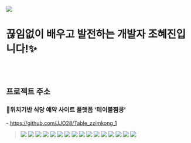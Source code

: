<img src="https://github.com/user-attachments/assets/f034d45c-fc81-406a-a7d3-543a974cc8b4">

# 끊임없이 배우고 발전하는 개발자 조혜진입니다!✨   
<br><br>

## 프로젝트 주소 

### 🍕위치기반 식당 예약 사이트 플랫폼 '테이블찜콩'
<span style="color: black;">- https://github.com/JJO28/Table_zzimkong_1</span>
<br>

<blockquote>
    <img src="https://img.shields.io/badge/Java-007396?style=for-the-badge&logo=Java&logoColor=white">
    <img src="https://img.shields.io-badge/Spring-6DB33F?style=for-the-badge&logo=Spring&logoColor=white">
    <img src="https://img.shields.io/badge/Spring_MVC-6DB33F?style=for-the-badge&logo=Spring&logoColor=white">
    <img src="https://img.shields.io/badge/Javascript-F7DF1E?style=for-the-badge&logo=Javascript&logoColor=white">
    <img src="https://img.shields.io/badge/HTML5-E34F26?style=for-the-badge&logo=HTML5&logoColor=white">
    <img src="https://img.shields.io-badge/CSS3-1572B6?style=for-the-badge&logo=CSS3&logoColor=white">
    <img src="https://img.shields.io-badge/Eclipse-2C2255?style=for-the-badge&logo=Eclipse&logoColor=white">
    <img src="https://img.shields.io-badge/Ajax-005571?style=for-the-badge&logo=Ajax&logoColor=white">
    <img src="https://img.shields.io-badge/jQuery-0769AD?style=for-the-badge&logo=jQuery&logoColor=white">
    <img src="https://img.shields.io-badge/MyBatis-E6282D?style=for-the-badge&logo=MyBatis&logoColor=white">
    <img src="https://img.shields.io-badge/JSON-000000?style=for-the-badge&logo=JSON&logoColor=white">
    <img src="https://img.shields.io-badge/MySQL-4479A1?style=for-the-badge&logo=MySQL&logoColor=white">
    <img src="https://img.shields.io-badge/MySQL_Workbench-4479A1?style=for-the-badge&logo=MySQL&logoColor=white">
    <img src="https://img.shields.io-badge/Apache_Tomcat-F8DC75?style=for-the-badge&logo=Apache Tomcat&logoColor=white">
    <img src="https://img.shields.io-badge/Git-F05032?style=for-the-badge&logo=Git&logoColor=white">
    <img src="https://img.shields.io-badge/Github-181717?style=for-the-badge&logo=Github&logoColor=white">
</blockquote>

